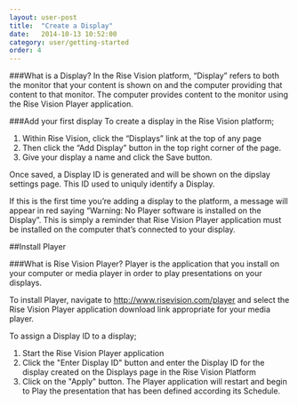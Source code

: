```yaml
---
layout: user-post
title:  "Create a Display"
date:   2014-10-13 10:52:00
category: user/getting-started
order: 4
---
```


###What is a Display?
In the Rise Vision platform, “Display” refers to both the monitor that your content is shown on and the computer providing that content to that monitor.  The computer provides content to the monitor using the Rise Vision Player application. 

###Add your first display
To create a display in the Rise Vision platform;  

1. Within Rise Vision, click the “Displays” link at the top of any page 
2. Then click the “Add Display” button in the top right corner of the page. 
3. Give your display a name and click the Save button.  

Once saved, a Display ID is generated and will be shown on the dipslay settings page. This ID used to uniquly identify a Display.

If this is the first time you’re adding a display to the platform, a message will appear in red saying “Warning: No Player software is installed on the Display”.  This is simply a reminder that Rise Vision Player application must be installed on the computer that’s connected to your display.

##Install Player

###What is Rise Vision Player?
Player is the application that you install on your computer or media player in order to play presentations on your displays.

To install Player, navigate to http://www.risevision.com/player and select the Rise Vision Player application download link appropriate for your media player.

To assign a Display ID to a display;

1. Start the Rise Vision Player application
2. Click the "Enter Display ID" button and enter the Display ID for the display created on the Displays page in the Rise Vision Platform
3. Click on the "Apply" button. The Player application will restart and begin to Play the presentation that has been defined according its Schedule.